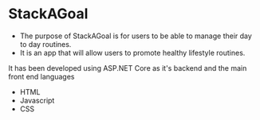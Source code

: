 # StackAGoal

- The purpose of StackAGoal is for users to be able to manage their day to day routines.
- It is an app that will allow users to promote healthy lifestyle routines.

It has been developed using ASP.NET Core as it's backend and the main front end languages
- HTML
- Javascript
- CSS